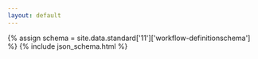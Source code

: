 ```yaml
---
layout: default
---
```


{% assign schema = site.data.standard['11']['workflow-definitionschema'] %}
{% include json_schema.html %}
